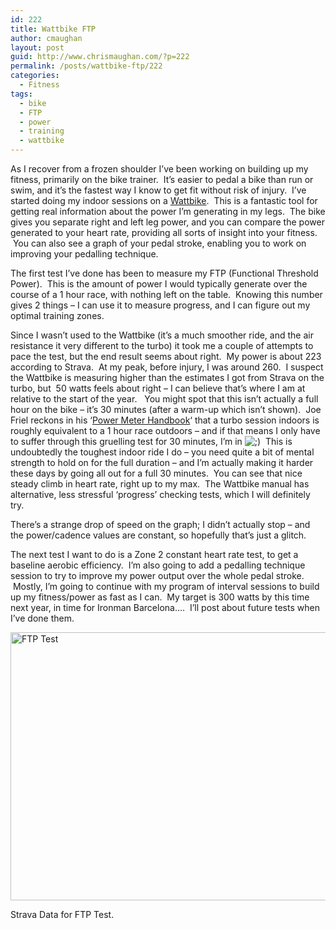 ```yaml
---
id: 222
title: Wattbike FTP
author: cmaughan
layout: post
guid: http://www.chrismaughan.com/?p=222
permalink: /posts/wattbike-ftp/222
categories:
  - Fitness
tags:
  - bike
  - FTP
  - power
  - training
  - wattbike
---
```

As I recover from a frozen shoulder I&#8217;ve been working on building up my fitness, primarily on the bike trainer.  It&#8217;s easier to pedal a bike than run or swim, and it&#8217;s the fastest way I know to get fit without risk of injury.  I&#8217;ve started doing my indoor sessions on a <a href="http://wattbike.com/uk" target="_blank">Wattbike</a>.  This is a fantastic tool for getting real information about the power I&#8217;m generating in my legs.  The bike gives you separate right and left leg power, and you can compare the power generated to your heart rate, providing all sorts of insight into your fitness.  You can also see a graph of your pedal stroke, enabling you to work on improving your pedalling technique.

The first test I&#8217;ve done has been to measure my FTP (Functional Threshold Power).  This is the amount of power I would typically generate over the course of a 1 hour race, with nothing left on the table.  Knowing this number gives 2 things &#8211; I can use it to measure progress, and I can figure out my optimal training zones.

Since I wasn&#8217;t used to the Wattbike (it&#8217;s a much smoother ride, and the air resistance it very different to the turbo) it took me a couple of attempts to pace the test, but the end result seems about right.  My power is about 223 according to Strava.  At my peak, before injury, I was around 260.  I suspect the Wattbike is measuring higher than the estimates I got from Strava on the turbo, but  50 watts feels about right &#8211; I can believe that&#8217;s where I am at relative to the start of the year.   You might spot that this isn&#8217;t actually a full hour on the bike &#8211; it&#8217;s 30 minutes (after a warm-up which isn&#8217;t shown).  Joe Friel reckons in his &#8216;[Power Meter Handbook][1]&#8216; that a turbo session indoors is roughly equivalent to a 1 hour race outdoors &#8211; and if that means I only have to suffer through this gruelling test for 30 minutes, I&#8217;m in <img src="http://www.chrismaughan.com/wp-includes/images/smilies/icon_wink.gif" alt=";)" class="wp-smiley" />  This is undoubtedly the toughest indoor ride I do &#8211; you need quite a bit of mental strength to hold on for the full duration &#8211; and I&#8217;m actually making it harder these days by going all out for a full 30 minutes.  You can see that nice steady climb in heart rate, right up to my max.  The Wattbike manual has alternative, less stressful &#8216;progress&#8217; checking tests, which I will definitely try.

There&#8217;s a strange drop of speed on the graph; I didn&#8217;t actually stop &#8211; and the power/cadence values are constant, so hopefully that&#8217;s just a glitch.

The next test I want to do is a Zone 2 constant heart rate test, to get a baseline aerobic efficiency.  I&#8217;m also going to add a pedalling technique session to try to improve my power output over the whole pedal stroke.  Mostly, I&#8217;m going to continue with my program of interval sessions to build up my fitness/power as fast as I can.  My target is 300 watts by this time next year, in time for Ironman Barcelona&#8230;.  I&#8217;ll post about future tests when I&#8217;ve done them.

[<img class="alignnone wp-image-225 size-full" src="http://www.chrismaughan.com/wp-content/uploads/2014/10/ftp_22_10.png" alt="FTP Test" width="977" height="429" />][2]

Strava Data for FTP Test.

&nbsp;

&nbsp;

 [1]: http://www.amazon.co.uk/The-Power-Meter-Handbook-Triathletes/dp/B00CB5F2BY/ref=sr_1_2?ie=UTF8&qid=1413997014&sr=8-2&keywords=power+meter+handbook
 [2]: http://www.strava.com/activities/210001691